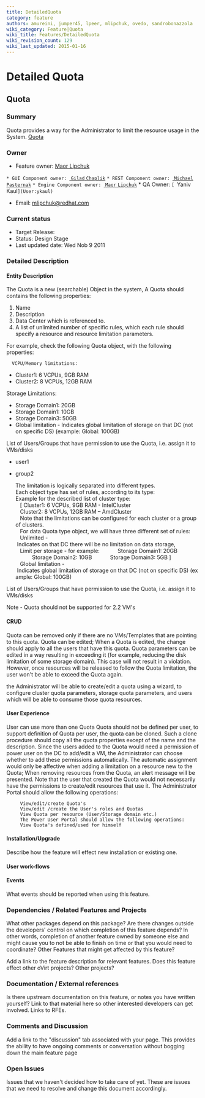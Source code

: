 ```yaml
---
title: DetailedQuota
category: feature
authors: amureini, jumper45, lpeer, mlipchuk, ovedo, sandrobonazzola
wiki_category: Feature|Quota
wiki_title: Features/DetailedQuota
wiki_revision_count: 129
wiki_last_updated: 2015-01-16
---
```


# Detailed Quota

## Quota

### Summary

Quota provides a way for the Administrator to limit the resource usage in the System. [ Quota](Features/Quota)

### Owner

*   Feature owner: [ Maor Lipchuk](User:mlipchuk)

`* GUI Component owner: `[ `Gilad` `Chaplik`](User:gchaplik)
`* REST Component owner: `[ `Michael` `Pasternak`](User:mpasternak)
`* Engine Component owner: `[ `Maor` `Lipchuk`](User:mlipchuk)
      * QA Owner: `[ `Yaniv` `Kaul`](User:ykaul)` 

*   Email: mlipchuk@redhat.com

### Current status

*   Target Release:
*   Status: Design Stage
*   Last updated date: Wed Nob 9 2011

### Detailed Description

#### Entity Description

The Quota is a new (searchable) Object in the system, A Quota should contains the following properties:

1.  Name
2.  Description
3.  Data Center which is referenced to.
4.  A list of unlimited number of specific rules, which each rule should specify a resource and resource limitation parameters.

For example, check the following Quota object, with the following properties:

      VCPU/Memory limitations:

*   Cluster1: 6 VCPUs, 9GB RAM
*   Cluster2: 8 VCPUs, 12GB RAM

Storage Limitations:

*   Storage Domain1: 20GB
*   Storage Domain1: 10GB
*   Storage Domain3: 50GB
*   Global limitation - Indicates global limitation of storage on that DC (not on specific DS) (example: Global: 100GB)

List of Users/Groups that have permission to use the Quota, i.e. assign it to VMs/disks

*   user1
*   group2

      The limitation is logically separated into different types.
      Each object type has set of rules, according to its type:
      Example for the described list of cluster type:
         [ Cluster1: 6 VCPUs, 9GB RAM - IntelCluster
         Cluster2: 8 VCPUs, 12GB RAM – AmdCluster
         Note that the limitations can be configured for each cluster or a group of clusters.
         For data Quota type object, we will have three different set of rules:
         Unlimited - Indicates on that DC there will be no limitation on data storage,
         Limit per storage - for example:
                 Storage Domain1: 20GB
                 Storage Domain2: 10GB
                 Storage Domain3: 5GB ] 
         Global limitation - Indicates global limitation of storage on that DC (not on specific DS) (example: Global: 100GB) 

List of Users/Groups that have permission to use the Quota, i.e. assign it to VMs/disks

Note - Quota should not be supported for 2.2 VM's

#### CRUD

Quota can be removed only if there are no VMs/Templates that are pointing to this quota. Quota can be edited; When a Quota is edited, the change should apply to all the users that have this quota. Quota parameters can be edited in a way resulting in exceeding it (for example, reducing the disk limitation of some storage domain). This case will not result in a violation. However, once resources will be released to follow the Quota limitation, the user won't be able to exceed the Quota again.

the Administrator will be able to create/edit a quota using a wizard, to configure cluster quota parameters, storage quota parameters, and users which will be able to consume those quota resources.

#### User Experience

User can use more than one Quota Quota should not be defined per user, to support definition of Quota per user, the quota can be cloned.
Such a clone procedure should copy all the quota properties except of the name and the description.
Since the users added to the Quota would need a permission of power user on the DC to add/edit a VM, the Administrator can choose whether to add these permissions automatically.
The automatic assignment would only be affective when adding a limitation on a resource new to the Quota; When removing resources from the Quota, an alert message will be presented.
Note that the user that created the Quota would not necessarily have the permissions to create/edit resources that use it.
 The Administrator Portal should allow the following operations:

         View/edit/create Quota's
         View/edit /create the User's roles and Quotas
         View Quota per resource (User/Storage domain etc.)
         The Power User Portal should allow the following operations:
         View Quota's defined/used for himself 

#### Installation/Upgrade

Describe how the feature will effect new installation or existing one.

#### User work-flows

#### Events

What events should be reported when using this feature.

### Dependencies / Related Features and Projects

What other packages depend on this package? Are there changes outside the developers' control on which completion of this feature depends? In other words, completion of another feature owned by someone else and might cause you to not be able to finish on time or that you would need to coordinate? Other Features that might get affected by this feature?

Add a link to the feature description for relevant features. Does this feature effect other oVirt projects? Other projects?

### Documentation / External references

Is there upstream documentation on this feature, or notes you have written yourself? Link to that material here so other interested developers can get involved. Links to RFEs.

### Comments and Discussion

Add a link to the "discussion" tab associated with your page. This provides the ability to have ongoing comments or conversation without bogging down the main feature page

### Open Issues

Issues that we haven't decided how to take care of yet. These are issues that we need to resolve and change this document accordingly.
